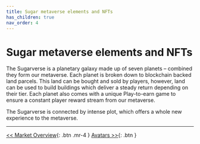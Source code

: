 ```yaml
---
title: Sugar metaverse elements and NFTs
has_children: true
nav_order: 4
---
```


# Sugar metaverse elements and NFTs

The Sugarverse is a planetary galaxy made up of seven planets – combined they form our metaverse. Each planet is broken down to blockchain backed land parcels. This land can be bought and sold by players, however, land can be used to build buildings which deliver a steady return depending on their tier. Each planet also comes with a unique Play-to-earn game to ensure a constant player reward stream from our metaverse.

The Sugarverse is connected by intense plot, which offers a whole new experience to the metaverse.

---

[<< Market Overview](https://sugarverse.github.io/2_market_overview.html){: .btn .mr-4 }
[Avatars >>](https://sugarverse.github.io/3_1_avatars.html){: .btn }
